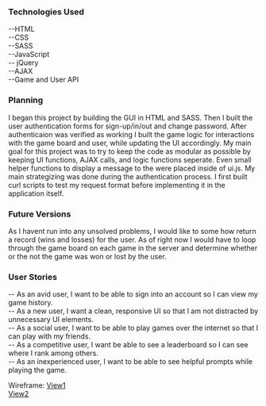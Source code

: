 <h3>Technologies Used</h3>

  --HTML<br />
  --CSS<br />
  --SASS<br />
  --JavaScript<br />
  -- jQuery<br />
  --AJAX<br />
  --Game and User API<br />

<h3>Planning</h3>

I began this project by building the GUI in HTML and SASS. Then I built the user authentication forms for sign-up/in/out and change password. After authenticaion was verified as working I built the game logic for interactions with the game board and user, while updating the UI accordingly. My main goal for this project was to try to keep the code as modular as possible by keeping UI functions, AJAX calls, and logic functions seperate. Even small helper functions to display a message to the were placed inside of ui.js. My main strategizing was done during the authentication process. I first built curl scripts to test my request format before implementing it in the application itself.


<h3>Future Versions</h3>

As I havent run into any unsolved problems, I would like to some how return a record (wins and losses) for the user. As of right now I would have to loop through the game board on each game in the server and determine whether or the not the game was won or lost by the user.


<h3>User Stories</h3>

-- As an avid user, I want to be able to sign into an account so I can view my game history.<br />
-- As a new user, I want a clean, responsive UI so that I am not distracted by unnecessary UI elements.<br />
-- As a social user, I want to be able to play games over the internet so that I can play with my friends.<br />
-- As a competitive user, I want be able to see a leaderboard so I can see where I rank among others.<br />
-- As an inexperienced user, I want to be able to see helpful prompts while playing the game.<br />


Wireframe:
[View1](https://i.imgur.com/066JWiZ.jpg?1)<br />
[View2](https://i.imgur.com/GhvgP6l.jpg?1)

